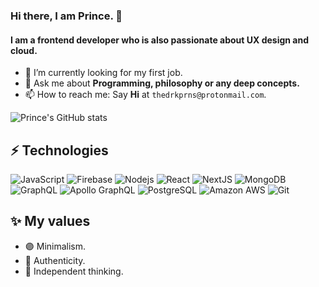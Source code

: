 ### Hi there, I am Prince. 👋

#### I am a frontend developer who is also passionate about UX design and cloud.

- 🔭 I’m currently looking for my first job.
- 💬 Ask me about **Programming, philosophy or any deep concepts.**
- 📫 How to reach me: Say **Hi** at `thedrkprns@protonmail.com`.


![Prince's GitHub stats](https://github-readme-stats.vercel.app/api?username=drkPrince&hide=contribs,prs)

## ⚡ Technologies

![JavaScript](https://img.shields.io/badge/-JavaScript-black?style=flat-square&logo=javascript)
![Firebase](https://img.shields.io/badge/-Firebase-black?style=flat-square&logo=firebase)
![Nodejs](https://img.shields.io/badge/-Nodejs-black?style=flat-square&logo=Node.js)
![React](https://img.shields.io/badge/-React-black?style=flat-square&logo=react)
![NextJS](https://img.shields.io/badge/-Next.js-black?style=flat-square&logo=Next.js)
![MongoDB](https://img.shields.io/badge/-MongoDB-black?style=flat-square&logo=mongodb)
![GraphQL](https://img.shields.io/badge/-GraphQL-black?style=flat-square&logo=graphql)
![Apollo GraphQL](https://img.shields.io/badge/-Apollo%20GraphQL-black?style=flat-square&logo=apollo-graphql)
![PostgreSQL](https://img.shields.io/badge/-PostgreSQL-black?style=flat-square&logo=postgresql)
![Amazon AWS](https://img.shields.io/badge/Amazon%20AWS-black?style=flat-square&logo=amazon-aws)
![Git](https://img.shields.io/badge/-Git-black?style=flat-square&logo=git)

## ✨ My values

- 🟣 Minimalism.
- 💚 Authenticity.
- 🧠 Independent thinking.

